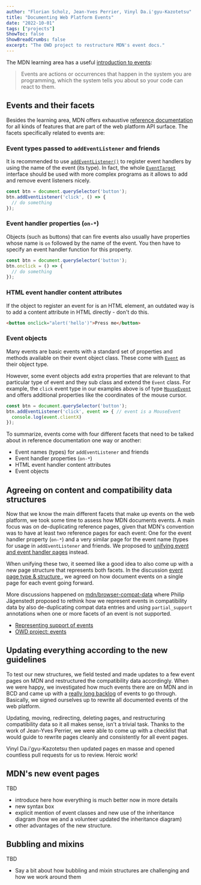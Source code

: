 ```yaml
---
author: "Florian Scholz, Jean-Yves Perrier, Vinyl Da.i'gyu-Kazotetsu"
title: "Documenting Web Platform Events"
date: "2022-10-01"
tags: ["projects"]
ShowToc: false
ShowBreadCrumbs: false
excerpt: "The OWD project to restructure MDN's event docs."
---
```


The MDN learning area has a useful [introduction to events](https://developer.mozilla.org/en-US/docs/Learn/JavaScript/Building_blocks/Events):

> Events are actions or occurrences that happen in the system you are programming, which the system tells you about so your code can react to them.

## Events and their facets

Besides the learning area, MDN offers exhaustive [reference documentation](https://developer.mozilla.org/en-US/docs/Web/API) for all kinds of features that are part of the web platform API surface. The facets specifically related to events are:

### Event types passed to `addEventListener` and friends

It is recommended to use [`addEventListener()`](https://developer.mozilla.org/en-US/docs/Web/API/EventTarget/addEventListener) to register event handlers by using the name of the event (its type). In fact, the whole [`EventTarget`](https://developer.mozilla.org/en-US/docs/Web/API/EventTarget) interface should be used with more complex programs as it allows to add and remove event listeners nicely.

```js
const btn = document.querySelector('button');
btn.addEventListener('click', () => {
  // do something
});
```

### Event handler properties (`on-*`)

Objects (such as buttons) that can fire events also usually have properties whose name is `on` followed by the name of the event. You then have to specify an event handler function for this property.

```js
const btn = document.querySelector('button');
btn.onclick = () => {
  // do something
});
```

### HTML event handler content attributes

If the object to register an event for is an HTML element, an outdated way is to add a content attribute in HTML directly - don't do this.

```html
<button onclick="alert('hello')">Press me</button>
```

### Event objects

Many events are basic events with a standard set of properties and methods available on their event object class. These come with [`Event`](https://developer.mozilla.org/en-US/docs/Web/API/Event) as their object type.

However, some event objects add extra properties that are relevant to that particular type of event and they sub class and extend the `Event` class. For example, the `click` event type in our examples above is of type [`MouseEvent`](https://developer.mozilla.org/en-US/docs/Web/API/MouseEvent) and offers additional properties like the coordinates of the mouse cursor.

```js
const btn = document.querySelector('button');
btn.addEventListener('click', event => { // event is a MouseEvent
  console.log(event.clientX)
});
```

To summarize, events come with four different facets that need to be talked about in reference documentation one way or another:

- Event names (types) for `addEventListener` and friends
- Event handler properties (`on-*`)
- HTML event handler content attributes
- Event objects

## Agreeing on content and compatibility data structures

Now that we know the main different facets that make up events on the web platform, we took some time to assess how MDN documents events. A main focus was on de-duplicating reference pages, given that MDN's convention was to have at least two reference pages for each event: One for the event handler property (`on-*`) and a very similar page for the event name (types for usage in `addEventListener` and friends. We proposed to [unifying event and event handler pages](https://github.com/mdn/content/discussions/9098) instead.

When unifying these two, it seemed like a good idea to also come up with a new page structure that represents both facets. In the discussion [event page type & structure ](https://github.com/mdn/content/discussions/10544), we agreed on how document events on a single page for each event going forward.

More discussions happened on [mdn/browser-compat-data](https://github.com/mdn/browser-compat-data) where Philip Jägenstedt proposed to rethink how we represent events in compatibility data by also de-duplicating compat data entries and using `partial_support` annotations when one or more facets of an event is not supported.

- [Representing support of events](https://github.com/mdn/browser-compat-data/issues/7545)
- [OWD project: events](https://github.com/openwebdocs/project/issues/61)

## Updating everything according to the new guidelines

To test our new structures, we field tested and made updates to a few event pages on MDN and restructured the compatibility data accordingly. When we were happy, we investigated how much events there are on MDN and in BCD and came up with a [really long backlog](https://github.com/mdn/browser-compat-data/issues/14578) of events to go through. Basically, we signed ourselves up to rewrite all documented events of the web platform.

Updating, moving, redirecting, deleting pages, and restructuring compatibility data so it all makes sense, isn't a trivial task. Thanks to the work of Jean-Yves Perrier, we were able to come up with a checklist that would guide to rewrite pages cleanly and consistently for all event pages.

Vinyl Da.i'gyu-Kazotetsu then updated pages en masse and opened countless pull requests for us to review. Heroic work!

## MDN's new event pages

TBD

- introduce here how everything is much better now in more details
- new syntax box
- explicit mention of event classes and new use of the inheritance diagram (how we and a volunteer updated the inheritance diagram)
- other advantages of the new structure.

## Bubbling and mixins

TBD

- Say a bit about how bubbling and mixin structures are challenging and how we work around them
